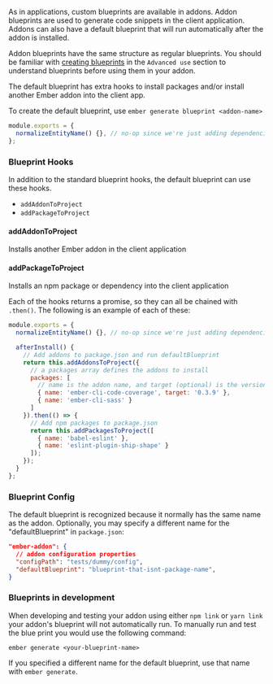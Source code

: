 As in applications, custom blueprints are available in addons.  Addon blueprints are used to generate code snippets in the client application.  Addons can also have a default blueprint that will run automatically after the addon is installed.

Addon blueprints have the same structure as regular blueprints. You should be familiar with [creating blueprints](../../advanced-use/blueprints/) in the `Advanced use` section to understand blueprints before using them in your addon.

 The default blueprint has extra hooks to install packages and/or install another Ember addon into the client app.

To create the default blueprint, use `ember generate blueprint <addon-name>`

```javascript {data-filename=my-addon-name/blueprints/my-addon-name/index.js}
module.exports = {
  normalizeEntityName() {}, // no-op since we're just adding dependencies
};
```
### Blueprint Hooks

In addition to the standard blueprint hooks, the default blueprint can use these hooks.

* `addAddonToProject`
* `addPackageToProject`

#### addAddonToProject

Installs another Ember addon in the client application

#### addPackageToProject

Installs an npm package or dependency into the client application

Each of the hooks returns a promise, so they can all be chained with `.then()`. The following is an example of each of these:

```javascript {data-filename=my-addon-name/blueprints/my-addon-name/index.js}
module.exports = {
  normalizeEntityName() {}, // no-op since we're just adding dependencies

  afterInstall() {
    // Add addons to package.json and run defaultBlueprint
    return this.addAddonsToProject({
      // a packages array defines the addons to install
      packages: [
        // name is the addon name, and target (optional) is the version
        { name: 'ember-cli-code-coverage', target: '0.3.9' },
        { name: 'ember-cli-sass' }
      ]
    }).then(() => {
      // Add npm packages to package.json
      return this.addPackagesToProject([
        { name: 'babel-eslint' },
        { name: 'eslint-plugin-ship-shape' }
      ]);
    });
  }
};
```

### Blueprint Config

The default blueprint is recognized because it normally has the same name as the addon.  Optionally, you may specify a different name for the "defaultBlueprint" in `package.json`:


```json {data-filename=my-addon-name/package.json}
"ember-addon": {
  // addon configuration properties
  "configPath": "tests/dummy/config",
  "defaultBlueprint": "blueprint-that-isnt-package-name",
}
```

### Blueprints in development

When developing and testing your addon using either `npm link` or `yarn link` your addon's blueprint will not automatically run. To manually run and test the blue print you would use the following command:

```shell
ember generate <your-blueprint-name>
```

If you specified a different name for the default blueprint, use that name with `ember generate`.
